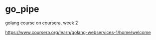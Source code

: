 # go_pipe
golang course on coursera, week 2

https://www.coursera.org/learn/golang-webservices-1/home/welcome
